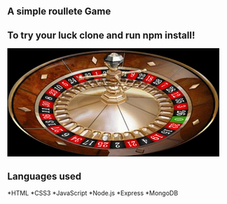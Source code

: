 ## A simple roullete Game 

## To try your luck clone and run npm install!

![img](wheel.gif)

## Languages used

*HTML
*CSS3
*JavaScript
*Node.js
*Express
*MongoDB
